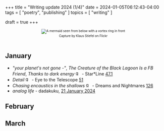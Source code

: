 +++
title = "Writing update 2024 (1/4)"
date = 2024-01-05T06:12:43-04:00
tags = [
    "poetry",
    "publishing"
]
topics = [
    "writing"
]

draft = true
+++
<div align="center" style="font-size:x-small"><img src="https://milkfish08.s3.amazonaws.com/photo/blog/abovethefold/17074517078_78eef441b8_k.jpg" alt="A mermaid seen from below with a vortex ring in front" title="Mermaid" /><br />Capture by 
Klaus Stiefel on Flickr</div><br clear="all" />

## January

* *"your planet's not gone -"*, *The Creature of the Black Lagoon Is a FB Friend*, *Thanks to dark energy*  <img src="https://milkfish08.s3.amazonaws.com/photo/blog/award_star_gold_1.png" width=16 height=16 title="gold star" /> - Star*Line [47.1](https://sfpoetry.com/sl/issues/starline47.1.html)
* *Detail*  <img src="https://milkfish08.s3.amazonaws.com/photo/blog/award_star_gold_1.png" width=16 height=16 title="gold star" /> - Eye to the Telescope [51](https://eyetothetelescope.com/archives/051issue.html)
* *Chasing encaustics in the shallows* <img src="https://milkfish08.s3.amazonaws.com/photo/blog/award_star_gold_1.png" width=16 height=16 title="gold star" /> -  Dreams and Nightmares [126](https://dreamsandnightmaresmagazine.blogspot.com/2024/01/010624b.html)
* *analog life* - dadakuku, [21 January 2024](https://dadakuku.com/2024/01/20/analog-life/)


## February

## March